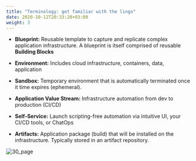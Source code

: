```yaml
---
title: "Terminology: get familiar with the lingo"
date: 2020-10-12T20:33:20+03:00
weight: 3
---
```


* __Blueprint:__ Reusable template​ to capture and replicate complex application infrastructure. A blueprint is itself comprised of reusable __Building Blocks__

* __Environment:__ Includes cloud infrastructure, containers, data, application

* __Sandbox:__ Temporary environment that is automatically terminated once it time expires (ephemeral).

* __Application Value Stream:__ Infrastructure automation from dev to production (CI/CD)

* __Self-Service:__ Launch scripting-free automation via intuitive UI, your CI/CD tools, or ChatOps​

* __Artifacts:__ Application package (build) that will be installed on the infrastructure. Typically stored in an artifact repository.

 ![30_page](/images/intro/Blueprint.png)
